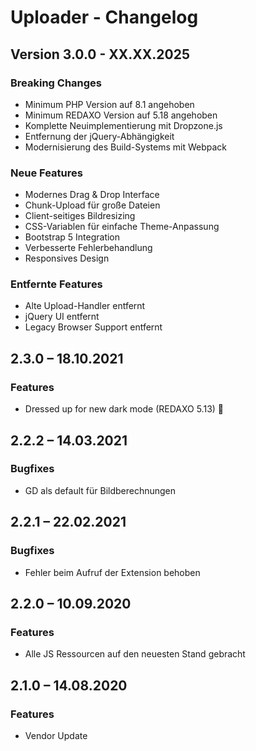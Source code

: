 # Uploader - Changelog

## Version 3.0.0 - XX.XX.2025

### Breaking Changes
- Minimum PHP Version auf 8.1 angehoben
- Minimum REDAXO Version auf 5.18 angehoben
- Komplette Neuimplementierung mit Dropzone.js
- Entfernung der jQuery-Abhängigkeit
- Modernisierung des Build-Systems mit Webpack

### Neue Features
- Modernes Drag & Drop Interface
- Chunk-Upload für große Dateien
- Client-seitiges Bildresizing
- CSS-Variablen für einfache Theme-Anpassung
- Bootstrap 5 Integration
- Verbesserte Fehlerbehandlung
- Responsives Design

### Entfernte Features
- Alte Upload-Handler entfernt
- jQuery UI entfernt
- Legacy Browser Support entfernt

## 2.3.0 – 18.10.2021

### Features

* Dressed up for new dark mode (REDAXO 5.13) 🦇


## 2.2.2 – 14.03.2021

### Bugfixes

* GD als default für Bildberechnungen


## 2.2.1 – 22.02.2021

### Bugfixes

* Fehler beim Aufruf der Extension behoben


## 2.2.0 – 10.09.2020

### Features

* Alle JS Ressourcen auf den neuesten Stand gebracht


## 2.1.0 – 14.08.2020

### Features

* Vendor Update
